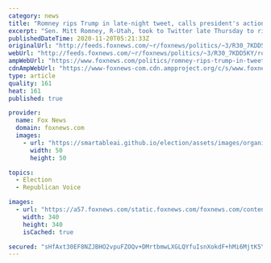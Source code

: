 ```yaml
---
category: news
title: "Romney rips Trump in late-night tweet, calls president's actions effort to ‘subvert’ will of people"
excerpt: "Sen. Mitt Romney, R-Utah, took to Twitter late Thursday to rip President Trump, saying the president had failed to make “even a plausible case of widespread fraud or conspiracy before a court of law” pertaining to the 2020 presidential election."
publishedDateTime: 2020-11-20T05:21:33Z
originalUrl: "http://feeds.foxnews.com/~r/foxnews/politics/~3/R30_7KDD5KY/romney-rips-trump-in-tweet-calls-actions-effort-to-subvert-will-of-people"
webUrl: "http://feeds.foxnews.com/~r/foxnews/politics/~3/R30_7KDD5KY/romney-rips-trump-in-tweet-calls-actions-effort-to-subvert-will-of-people"
ampWebUrl: "https://www.foxnews.com/politics/romney-rips-trump-in-tweet-calls-actions-effort-to-subvert-will-of-people.amp"
cdnAmpWebUrl: "https://www-foxnews-com.cdn.ampproject.org/c/s/www.foxnews.com/politics/romney-rips-trump-in-tweet-calls-actions-effort-to-subvert-will-of-people.amp"
type: article
quality: 161
heat: 161
published: true

provider:
  name: Fox News
  domain: foxnews.com
  images:
    - url: "https://smartableai.github.io/election/assets/images/organizations/foxnews.com-50x50.jpg"
      width: 50
      height: 50

topics:
  - Election
  - Republican Voice

images:
  - url: "https://a57.foxnews.com/static.foxnews.com/foxnews.com/content/uploads/2018/09/340/340/demarche.jpg?ve=1&tl=1"
    width: 340
    height: 340
    isCached: true

secured: "sHfAxt30EF8NZJBHO2vpuFZOQv+DMrtbmwLXGLQYfuIsnXokdF+hMi6MjtK5YjJMMHVgkStFfliOyMDikZvCCJkBk82f7ecrr6tMVANmnrGvM8kSDImi5ckC5EOqX0R2oRJZhV8WuyyChnWyomfbZXWxYtcWN61MzeG11h09CT/6mXiZa2tbeEUCwUEj66fq1NBB1tfg84wgUmdYCBT5yM0rtBNGcRA3eGamdMi7kWf0vdQOn+0Hcx86AvfAD1N1J0N6iBRCAclg6v9ajPJ7SJ4zPYB3VSixuF7xy3X9x4Cd3XM9Nsk12D1q7Yct5ufpoJ/yhGd6N+g1Y3uAcyUm31sEsGjxNWrPNUbDUBjWzKo=;OXVIEK22nKNVdjnPPpYDWA=="
---
```


